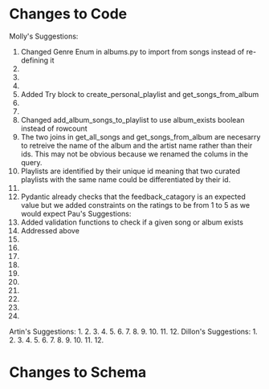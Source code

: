 # Changes to Code
Molly's Suggestions:
1. Changed Genre Enum in albums.py to import from songs instead of re-defining it
2. 
3. 
4. 
5. Added Try block to create_personal_playlist and get_songs_from_album
6. 
7. 
8. Changed add_album_songs_to_playlist to use album_exists boolean instead of rowcount
9. The two joins in get_all_songs and get_songs_from_album are necesarry to retreive the name of the album and the artist name rather than their ids. This may not be obvious because we renamed the colums in the query.
10. Playlists are identified by their unique id meaning that two curated playlists with the same name could be differentiated by their id.
11. 
12. Pydantic already checks that the feedback_catagory is an expected value but we added constraints on the ratings to be from 1 to 5 as we would expect
Pau's Suggestions:
1. Added validation functions to check if a given song or album exists
2. Addressed above
3. 
4. 
5. 
6. 
7. 
8. 
9. 
10. 
11. 
12. 
Artin's Suggestions:
1. 
2. 
3. 
4. 
5. 
6. 
7. 
8. 
9. 
10. 
11. 
12. 
Dillon's Suggestions:
1. 
2. 
3. 
4. 
5. 
6. 
7. 
8. 
9. 
10. 
11. 
12. 
# Changes to Schema